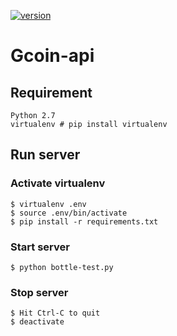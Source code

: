 [![version](https://img.shields.io/badge/python-2.7-blue.svg?style=flat)](https://www.python.org)    
# Gcoin-api
## Requirement
    Python 2.7
    virtualenv # pip install virtualenv
## Run server
### Activate virtualenv
    $ virtualenv .env
    $ source .env/bin/activate
    $ pip install -r requirements.txt
### Start server
    $ python bottle-test.py
### Stop server
    $ Hit Ctrl-C to quit
    $ deactivate
